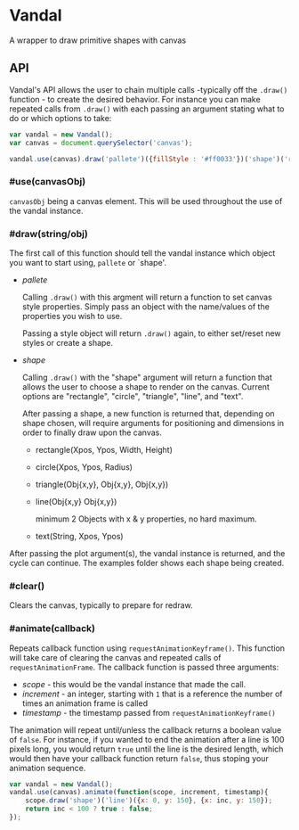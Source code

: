 # Vandal
A wrapper to draw primitive shapes with canvas

## API
Vandal's API allows the user to chain multiple calls -typically off the `.draw()` function - to create the desired behavior.
For instance you can make repeated calls from `.draw()` with each passing an argument stating what to do or which options to take:

```javascript
var vandal = new Vandal();
var canvas = document.querySelector('canvas');

vandal.use(canvas).draw('pallete')({fillStyle : '#ff0033'})('shape')('rectangle')(10, 10, 100, 200);
```

### #use(canvasObj)
`canvasObj` being a canvas element.
This will be used throughout the use of the vandal instance.

### #draw(string/obj)
The first call of this function should tell the vandal instance which object you want to start using,
`pallete` or `shape'.

 * *pallete*

	Calling `.draw()` with this argment will return a function to set canvas style properties.
	Simply pass an object with the name/values of the properties you wish to use.

	Passing a style object will return `.draw()` again, to either set/reset new styles or create a shape.

 * *shape*

	Calling `.draw()` with the "shape" argument will return a function that allows the user to choose a shape
	to render on the canvas. Current options are "rectangle", "circle", "triangle", "line", and "text".

	After passing a shape, a new function is returned that, depending on shape chosen, will require arguments
	for positioning and dimensions in order to finally draw upon the canvas.

	* rectangle(Xpos, Ypos, Width, Height)

	* circle(Xpos, Ypos, Radius)

	* triangle(Obj{x,y}, Obj{x,y}, Obj{x,y})

	* line(Obj{x,y} Obj{x,y})

		minimum 2 Objects with x & y properties, no hard maximum.

	* text(String, Xpos, Ypos)

After passing the plot argument(s), the vandal instance is returned, and the cycle can continue.
The examples folder shows each shape being created.

### #clear()
Clears the canvas, typically to prepare for redraw.

### #animate(callback)
Repeats callback function using `requestAnimationKeyframe()`.
This function will take care of clearing the canvas and repeated calls of `requestAnimationFrame`.
The callback function is passed three arguments:

 * *scope* -  this would be the vandal instance that made the call.
 * *increment* - an integer, starting with `1` that is a reference the number of times an animation frame is called
 * *timestamp* - the timestamp passed from `requestAnimationKeyframe()`

The animation will repeat until/unless the callback returns a boolean value of `false`.
For instance, if you wanted to end the animation after a line is 100 pixels long, you would return `true`
until the line is the desired length, which would then have your callback function return `false`, thus
stoping your animation sequence.

```javascript
var vandal = new Vandal();
vandal.use(canvas).animate(function(scope, increment, timestamp){
	scope.draw('shape')('line')({x: 0, y: 150}, {x: inc, y: 150});
	return inc < 100 ? true : false;
});
```
